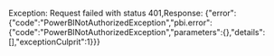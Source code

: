 Exception: Request failed with status 401,Response: {"error":{"code":"PowerBINotAuthorizedException","pbi.error":{"code":"PowerBINotAuthorizedException","parameters":{},"details":[],"exceptionCulprit":1}}}
